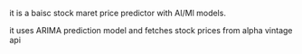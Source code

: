it is a baisc stock maret price predictor with AI/Ml models.

it uses ARIMA prediction model and fetches stock prices from alpha vintage api 

